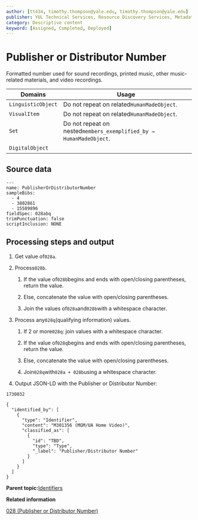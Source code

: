 ```yaml
---
author: [tt434, timothy.thompson@yale.edu, timothy.thompson@yale.edu]
publisher: YUL Technical Services, Resource Discovery Services, Metadata Services Unit
category: Descriptive content
keyword: [Assigned, Completed, Deployed]
---
```


# Publisher or Distributor Number

Formatted number used for sound recordings, printed music, other music-related materials, and video recordings.

|Domains|Usage|
|-------|-----|
|`LinguisticObject`|Do not repeat on related`HumanMadeObject`.|
|`VisualItem`|Do not repeat on related`HumanMadeObject`.|
|`Set`|Do not repeat on nested`members_exemplified_by → HumanMadeObject`.|
|`DigitalObject`| |

## Source data

```
---
name: PublisherOrDistributorNumber
sampleBibs:
  - 4
  - 3802861
  - 15589896
fieldSpec: 028abq
trimPunctuation: false
scriptInclusion: NONE
```

## Processing steps and output

1.  Get value of`028a`.

2.  Process`028b`.

    1.  If the value of`028b`begins and ends with open/closing parentheses, return the value.

    2.  Else, concatenate the value with open/closing parentheses.

    3.  Join the values of`028a`and`028b`with a whitespace character.

3.  Process any`028q`\(qualifying information\) values.

    1.  If 2 or more`028q`: join values with a whitespace character.

    2.  If the value of`028q`begins and ends with open/closing parentheses, return the value.

    3.  Else, concatenate the value with open/closing parentheses.

    4.  Join`028q`with`028a + 028b`using a whitespace character.

4.  Output JSON-LD with the Publisher or Distributor Number:


`1730032`

```
{
  "identified_by": [
    {
      "type": "Identifier",
      "content": "M301356 (MGM/UA Home Video)",
      "classified_as": [
        {
          "id": "TBD",
          "type": "Type",
          "_label": "Publisher/Distributor Number"
        }
      ]
    }
  ]
}
```

**Parent topic:**[Identifiers](../../concepts/identifiers.md)

**Related information**  


[028 \(Publisher or Distributor Number\)](../../tables/028_bib_table.md)

